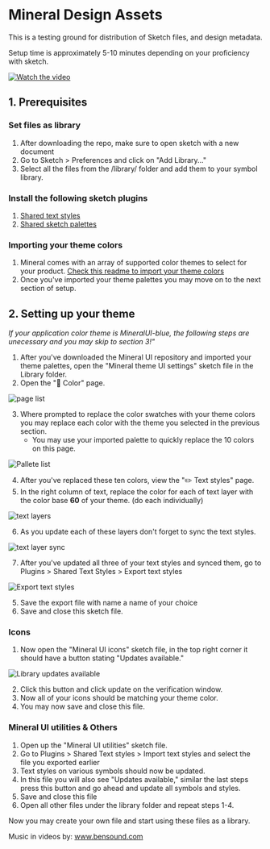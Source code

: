 # Mineral Design Assets

This is a testing ground for distribution of Sketch files, and design metadata.

Setup time is approximately 5-10 minutes depending on your proficiency with sketch.

[![Watch the video](https://lh4.googleusercontent.com/SxnUYt5_ETSl6kQaARA6vhhW0KnHWWarrFSYNOBU1KSH5TP6Zr1c7COtErlfP4dfPqDcNXuFqucY5c1OjHkn=w1959-h1090)](https://drive.google.com/file/d/19Amm3kOn8lNWwAhyu9sTZBZccuZb3kf0/preview)

## 1. Prerequisites

### Set files as library
1. After downloading the repo, make sure to open sketch with a new document
2. Go to Sketch > Preferences and click on "Add Library..."
3. Select all the files from the /library/ folder and add them to your symbol library.

### Install the following sketch plugins
1. [Shared text styles](https://github.com/nilshoenson/shared-text-styles)
2. [Shared sketch palettes](https://github.com/andrewfiorillo/sketch-palettes)

### Importing your theme colors
1. Mineral comes with an array of supported color themes to select for your product. [Check this readme to import your theme colors](https://github.com/mineral-ui/design-assets/tree/master/color-palettes)
2. Once you've imported your theme palettes you may move on to the next section of setup.

## 2. Setting up your theme

*If your application color theme is MineralUI-blue, the following steps are unecessary and you may skip to section 3!"*

1. After you've downloaded the Mineral UI repository and imported your theme palettes, open the "Mineral theme UI settings" sketch file in the Library folder.
2. Open the "🎨 Color" page.

![page list](https://lh5.googleusercontent.com/8ICFIvZmhfM6F3xLGMvN83rdvTfzdVR0y3UEe5atLN4hUxmLdFg2c2I1hrNuR-_QJhVyw3yi6ifxuXkLG04V=w1959-h1090)

3. Where prompted to replace the color swatches with your theme colors you may replace each color with the theme you selected in the previous section.
    * You may use your imported palette to quickly replace the 10 colors on this page.

![Pallete list](https://lh4.googleusercontent.com/2rz_3q7__ZeAjUR_uBNy0eP0D1JRqtsSEkRFEknxJm9TAfb-vL9jraMFGBdS4Hqkhg4QjGUv1aWYwzImX6x8=w1959-h1090-rw)

4. After you've replaced these ten colors, view the "✏️ Text styles" page.
5. In the right column of text, replace the color for each of text layer with the color base **60** of your theme. (do each individually)

![text layers](https://lh3.googleusercontent.com/q-B3AnGUCwKCDRnrAH-ayFrl22L8p9o7FwCt19aNJcgE63y0z7_VhTQwcwU72N_LY_xXAf_BDNmHhlEsnJ6F=w1959-h1090)

6. As you update each of these layers don't forget to sync the text styles.

![text layer sync](https://lh5.googleusercontent.com/8toA0edOoakfQb_16Bx2er2s4pQLiAPCTeR7U5Sh0QOJ8KlBni5l0_ZPo83FiQZpteUMrAQRs8I5n9rGckKt=w1959-h1090)

7. After you've updated all three of your text styles and synced them, go to Plugins > Shared Text Styles > Export text styles

![Export text styles](https://lh3.googleusercontent.com/d82U_TrpUcB4QQpO0QYnPyA1VJdAdmPa0sLOoRonSAdhOEuTTXspkMlpmFD-ueiRStjuEXT4N63HQzE7zHfQ=w1959-h1090)

5. Save the export file with name a name of your choice
6. Save and close this sketch file.

### Icons

1. Now open the "Mineral UI icons" sketch file, in the top right corner it should have a button stating "Updates available."

![Library updates available](https://lh4.googleusercontent.com/Oblcdsm4xQqlvc0mEUKb_8NrsAa-wzGHtpEpnC1-hsiKe1Tl7onUjh1Flvbo-et0rPk4upRziTCq2PfPkPui=w1959-h1090)

2. Click this button and click update on the verification window.
3. Now all of your icons should be matching your theme color.
4. You may now save and close this file.

### Mineral UI utilities & Others

1. Open up the "Mineral UI utilities" sketch file.
2. Go to Plugins > Shared Text styles > Import text styles and select the file you exported earlier
3. Text styles on various symbols should now be updated.
3. In this file you will also see "Updates available," similar the last steps press this button and go ahead and update all symbols and styles.
4. Save and close this file
5. Open all other files under the library folder and repeat steps 1-4.

Now you may create your own file and start using these files as a library.

Music in videos by: www.bensound.com
